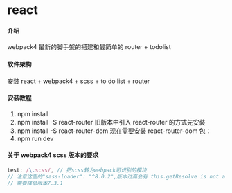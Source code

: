 # react

#### 介绍

webpack4 最新的脚手架的搭建和最简单的 router + todolist

#### 软件架构

安装 react + webpack4 + scss + to do list + router

#### 安装教程

1.  npm install
2.  npm install -S react-router 旧版本中引入 react-router 的方式先安装
3.  npm install -S react-router-dom 现在需要安装 react-router-dom 包：
4.  npm run dev

#### 关于 webpack4 scss 版本的要求

```js
test: /\.scss/, // 把scss转为webpack可识别的模块
// 注意这里的"sass-loader": "^8.0.2",版本过高会有 this.getResolve is not a function
// 需要降低版本7.3.1
```
